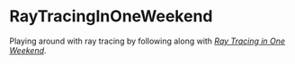 # RayTracingInOneWeekend

Playing around with ray tracing by following along with [_Ray Tracing in One Weekend_](https://raytracing.github.io/books/RayTracingInOneWeekend.html).